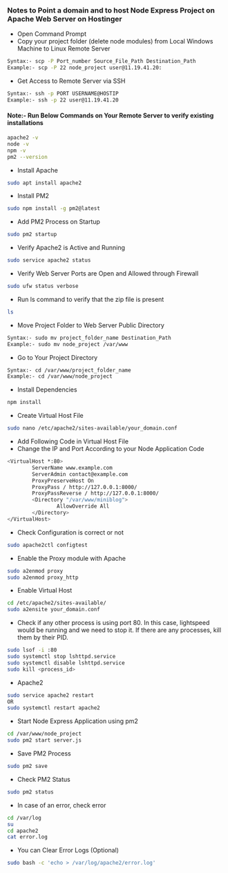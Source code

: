 ### Notes to Point a domain and to host Node Express Project on Apache Web Server on Hostinger

- Open Command Prompt
- Copy your project folder (delete node modules) from Local Windows Machine to Linux Remote Server
```sh
Syntax:- scp -P Port_number Source_File_Path Destination_Path
Example:- scp -P 22 node_project user@11.19.41.20:
```
- Get Access to Remote Server via SSH
```sh
Syntax:- ssh -p PORT USERNAME@HOSTIP
Example:- ssh -p 22 user@11.19.41.20
```
#### Note:- Run Below Commands on Your Remote Server to verify existing installations

```sh
apache2 -v
node -v
npm -v
pm2 --version
```
- Install Apache
```sh
sudo apt install apache2
```
- Install PM2
```sh
sudo npm install -g pm2@latest
```
- Add PM2 Process on Startup
```sh
sudo pm2 startup
```
- Verify Apache2 is Active and Running
```sh
sudo service apache2 status
```
- Verify Web Server Ports are Open and Allowed through Firewall
```sh
sudo ufw status verbose
```
- Run ls command to verify that the zip file is present
```sh
ls
```

- Move Project Folder to Web Server Public Directory
```sh
Syntax:- sudo mv project_folder_name Destination_Path
Example:- sudo mv node_project /var/www
```
- Go to Your Project Directory
```sh
Syntax:- cd /var/www/project_folder_name
Example:- cd /var/www/node_project
```
- Install Dependencies
```sh
npm install
```

- Create Virtual Host File
```sh
sudo nano /etc/apache2/sites-available/your_domain.conf
```
- Add Following Code in Virtual Host File
- Change the IP and Port According to your Node Application Code
```sh
<VirtualHost *:80>
        ServerName www.example.com
        ServerAdmin contact@example.com
        ProxyPreserveHost On
        ProxyPass / http://127.0.0.1:8000/
        ProxyPassReverse / http://127.0.0.1:8000/
        <Directory "/var/www/miniblog">
                AllowOverride All
        </Directory>
</VirtualHost>
```
- Check Configuration is correct or not
```sh
sudo apache2ctl configtest
```
- Enable the Proxy module with Apache
```sh
sudo a2enmod proxy
sudo a2enmod proxy_http
```
- Enable Virtual Host
```sh
cd /etc/apache2/sites-available/
sudo a2ensite your_domain.conf
```
- Check if any other process is using port 80. In this case, lightspeed would be running and we need to stop it. If there are any processes, kill them by their PID.
```sh
sudo lsof -i :80
sudo systemctl stop lshttpd.service
sudo systemctl disable lshttpd.service
sudo kill <process_id>
```

- Apache2
```sh
sudo service apache2 restart
OR
sudo systemctl restart apache2
```
- Start Node Express Application using pm2
```sh
cd /var/www/node_project
sudo pm2 start server.js
```
- Save PM2 Process
```sh
sudo pm2 save
```
- Check PM2 Status
```sh
sudo pm2 status
```
- In case of an error, check error
```sh
cd /var/log
su
cd apache2
cat error.log
```
- You can Clear Error Logs (Optional)
```sh
sudo bash -c 'echo > /var/log/apache2/error.log'
```
